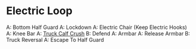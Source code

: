 # Electric Loop
A: Bottom Half Guard
A: Lockdown
A: Electric Chair (Keep Electric Hooks)
A: Knee Bar
A: [Truck Calf Crush](https://youtu.be/8kKawvpwLFI)
B: Defend
A: Armbar
A: Release Armbar
B: Truck Reversal
A: Escape To Half Guard

